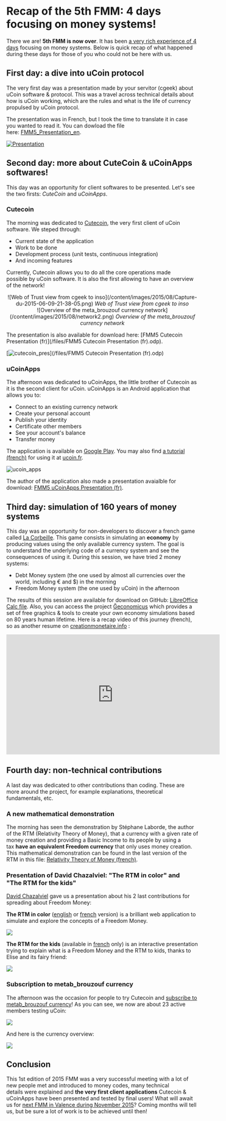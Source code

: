 # Recap of the 5th FMM: 4 days focusing on money systems!

There we are! **5th FMM is now over**. It has been [a very rich experience of 4 days](http://blog.ucoin.io/ucoin-at-the-5th-freedom-money-meeting/ "uCoin at the 5th Freedom Money Meeting") focusing on money systems. Below is quick recap of what happened during these days for those of you who could not be here with us.
## First day: a dive into uCoin protocol

The very first day was a presentation made by your servitor (cgeek) about uCoin software & protocol. This was a travel across technical details about how is uCoin working, which are the rules and what is the life of currency propulsed by uCoin protocol.

The presentation was in French, but I took the time to translate it in case you wanted to read it. You can dowload the file here: [FMM5\_Presentation\_en](/files/FMM5_Presentation_en.odp "FMM5 uCoin presentation by cgeek").

[![Presentation](/content/images/2015/08/fmm5_presentation.png)](/files/FMM5_Presentation_en.odp)

## Second day: more about CuteCoin & uCoinApps softwares!

This day was an opportunity for client softwares to be presented. Let's see the two firsts: *CuteCoin* and *uCoinApps*.
### Cutecoin

The morning was dedicated to [Cutecoin](https://github.com/ucoin-io/cutecoin), the very first client of uCoin software. We steped through:

*   Current state of the application
*   Work to be done
*   Development process (unit tests, continuous integration)
*   And incoming features

Currently, Cutecoin allows you to do all the core operations made possible by uCoin software. It is also the first allowing to have an overview of the network!

<center> ![Web of Trust view from cgeek to inso](/content/images/2015/08/Capture-du-2015-06-09-21-38-05.png)  <i>Web of Trust view from cgeek to inso</i> </center> <center> ![Overview of the meta_brouzouf currency network](/content/images/2015/08/network2.png) <i>Overview of the meta_brouzouf currency network</i> </center>

The presentation is also available for download here: [FMM5 Cutecoin Presentation (fr)](/files/FMM5 Cutecoin Presentation \(fr\).odp).

[![cutecoin_pres](/content/images/2015/08/cutecoin_pres.png)](/files/FMM5 Cutecoin Presentation \(fr\).odp)

### uCoinApps

The afternoon was dedicated to uCoinApps, the little brother of Cutecoin as it is the second client for uCoin. uCoinApps is an Android application that allows you to:

*   Connect to an existing currency network
*   Create your personal account
*   Publish your identity
*   Certificate other members
*   See your account's balance
*   Transfer money

The application is available on [Google Play](https://play.google.com/store/apps/details?id=io.ucoin.ucoin). You may also find [a tutorial (french)](http://www.ucoin.fr/utiliser/ucoinapps-android/) for using it at [ucoin.fr](http://ucoin.fr).

![ucoin_apps](/content/images/2015/08/account_ucoinapps.png)

The author of the application also made a presentation avaialble for download: [FMM5 uCoinApps Presentation (fr)](/files/FMM5-uCoinApps-Presentation-fr.odp).
## Third day: simulation of 160 years of money systems

This day was an opportunity for non-developers to discover a french game called [La Corbeille](http://www.valeureux.org/blog/les-jeux/jeu-la-corbeille/). This game consists in simulating an **economy** by producing values using the only available currency system. The goal is to understand the underlying code of a currency system and see the consequences of using it. During this session, we have tried 2 money systems:

*   Debt Money system (the one used by almost all currencies over the world,     including € and $) in the morning
*   Freedom Money system (the one used by uCoin) in the afternoon

The results of this session are available for download on GitHub: [LibreOffice Calc file](https://github.com/galuel/Geconomicus/raw/master/Exemple_de_suivi_tableur.ods).
Also, you can access the project [Ğeconomicus](https://github.com/galuel/Geconomicus) which provides a set of free graphics & tools to create your own economy simulations based on 80 years human lifetime. Here is a recap video of this journey (french), so as another resume on [creationmonetaire.info](http://www.creationmonetaire.info/2015/06/video-geconomicus-la-corbeille-aux-5emes-rencontres-des-monnaies-libres.html) :

<iframe width="560" height="315" src="https://www.youtube.com/embed/LdHFPcyjKQA?list=PL0UDqLtXevvHY5rAyFtql5931VqYyRaoK" frameborder="0" allowfullscreen></iframe>

## Fourth day: non-technical contributions

A last day was dedicated to other contributions than coding. These are more around the project, for example explanations, theoretical fundamentals, etc.
### A new mathematical demonstration

The morning has seen the demonstration by Stéphane Laborde, the author of the RTM (Relativity Theory of Money), that a currency with a given rate of money creation and providing a Basic Income to its people by using a tax **have an equivalent Freedom currency** that only uses money creation. This mathematical demonstration can be found in the last version of the RTM in this file: [Relativity Theory of Money (french)](http://trm.creationmonetaire.info/TheorieRelativedelaMonnaie.pdf).
### Presentation of David Chazalviel: "The RTM in color" and "The RTM for the kids"

[David Chazalviel](http://cuckooland.free.fr/index.html) gave us a presentation about his 2 last contributions for spreading about Freedom Money:

**The RTM in color** ([english](http://cuckooland.free.fr/TheRtmInColor.html) or [french](http://cuckooland.free.fr/LaTrmEnCouleur.html) version) is a brilliant web application to simulate and explore the concepts of a Freedom Money.

![](/content/images/2015/08/rtm_in_color-1024x664.png)

**The RTM for the kids** (available in [french](http://cuckooland.free.fr/LaTrmPourLesEnfants.html) only) is an interactive presentation trying to explain what is a Freedom Money and the RTM to kids, thanks to Elise and its fairy friend:

![](/content/images/2015/08/rtm_for_the_kids.png)

### Subscription to metab_brouzouf currency

The afternoon was the occasion for people to try Cutecoin and [subscribe to metab_brouzouf currency](http://forum.ucoin.io/t/subscribing-to-meta-brouzouf-testing-currency)! As you can see, we now are about 23 active members testing uCoin:

![](/content/images/2015/08/wot_fmm5.png)

And here is the currency overview:

![](/content/images/2015/08/metab_fmm5.png)

## Conclusion

This 1st edition of 2015 FMM was a very successful meeting with a lot of new people met and introduced to money codes, many technical details were explained and **the very first client applications** Cutecoin & uCoinApps have been presented and tested by final users! What will await us for [next FMM in Valence during November 2015](https://www.google.fr/maps/place/Valence/@44.8679005,4.9135516,11z/data=!4m2!3m1!1s0x47f55799c63221c7:0x408ab2ae4bfb580)? Coming months will tell us, but be sure a lot of work is to be achieved until then! 
